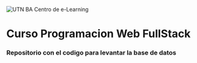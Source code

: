 ![UTN BA Centro de e-Learning](https://campus.utnba.centrodeelearning.com/pluginfile.php/1/theme_impression/logo/1642623009/eLearning-fondo-transparente.png)
# Curso Programacion Web FullStack

### Repositorio con el codigo para levantar la base de datos